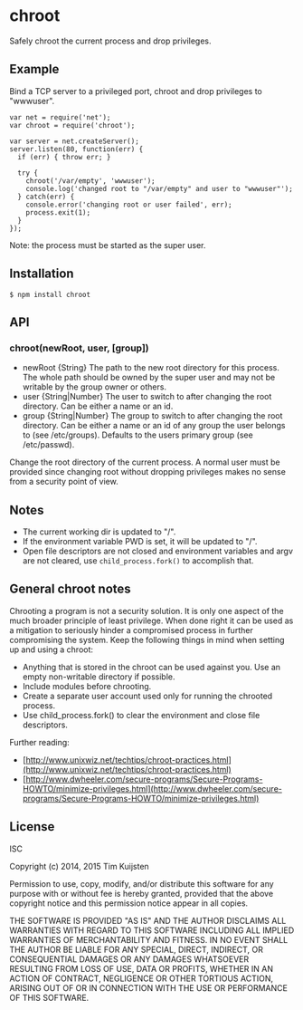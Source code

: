 # chroot

Safely chroot the current process and drop privileges.

## Example

Bind a TCP server to a privileged port, chroot and drop privileges to "wwwuser".

    var net = require('net');
    var chroot = require('chroot');

    var server = net.createServer();
    server.listen(80, function(err) {
      if (err) { throw err; }

      try {
        chroot('/var/empty', 'wwwuser');
        console.log('changed root to "/var/empty" and user to "wwwuser"');
      } catch(err) {
        console.error('changing root or user failed', err);
        process.exit(1);
      }
    });

Note: the process must be started as the super user.

## Installation

    $ npm install chroot

## API

### chroot(newRoot, user, [group])
* newRoot {String} The path to the new root directory for this process. The
       whole path should be owned by the super user and may not be writable by
       the group owner or others.
* user {String|Number} The user to switch to after changing the root directory.
       Can be either a name or an id.
* group {String|Number} The group to switch to after changing the root
       directory. Can be either a name or an id of any group the user belongs to
       (see /etc/groups). Defaults to the users primary group (see /etc/passwd).

Change the root directory of the current process. A normal user must be provided
since changing root without dropping privileges makes no sense from a security
point of view.

## Notes
* The current working dir is updated to "/".
* If the environment variable PWD is set, it will be updated to "/".
* Open file descriptors are not closed and environment variables and argv are
  not cleared, use `child_process.fork()` to accomplish that.

## General chroot notes
Chrooting a program is not a security solution. It is only one aspect of the
much broader principle of least privilege. When done right it can be used as a
mitigation to seriously hinder a compromised process in further compromising the
system. Keep the following things in mind when setting up and using a chroot:

* Anything that is stored in the chroot can be used against you. Use an empty
  non-writable directory if possible.
* Include modules before chrooting.
* Create a separate user account used only for running the chrooted process.
* Use child_process.fork() to clear the environment and close file descriptors.

Further reading:
* [http://www.unixwiz.net/techtips/chroot-practices.html](http://www.unixwiz.net/techtips/chroot-practices.html)
* [http://www.dwheeler.com/secure-programs/Secure-Programs-HOWTO/minimize-privileges.html](http://www.dwheeler.com/secure-programs/Secure-Programs-HOWTO/minimize-privileges.html)

## License

ISC

Copyright (c) 2014, 2015 Tim Kuijsten

Permission to use, copy, modify, and/or distribute this software for any
purpose with or without fee is hereby granted, provided that the above
copyright notice and this permission notice appear in all copies.

THE SOFTWARE IS PROVIDED "AS IS" AND THE AUTHOR DISCLAIMS ALL WARRANTIES
WITH REGARD TO THIS SOFTWARE INCLUDING ALL IMPLIED WARRANTIES OF
MERCHANTABILITY AND FITNESS. IN NO EVENT SHALL THE AUTHOR BE LIABLE FOR
ANY SPECIAL, DIRECT, INDIRECT, OR CONSEQUENTIAL DAMAGES OR ANY DAMAGES
WHATSOEVER RESULTING FROM LOSS OF USE, DATA OR PROFITS, WHETHER IN AN
ACTION OF CONTRACT, NEGLIGENCE OR OTHER TORTIOUS ACTION, ARISING OUT OF
OR IN CONNECTION WITH THE USE OR PERFORMANCE OF THIS SOFTWARE.
